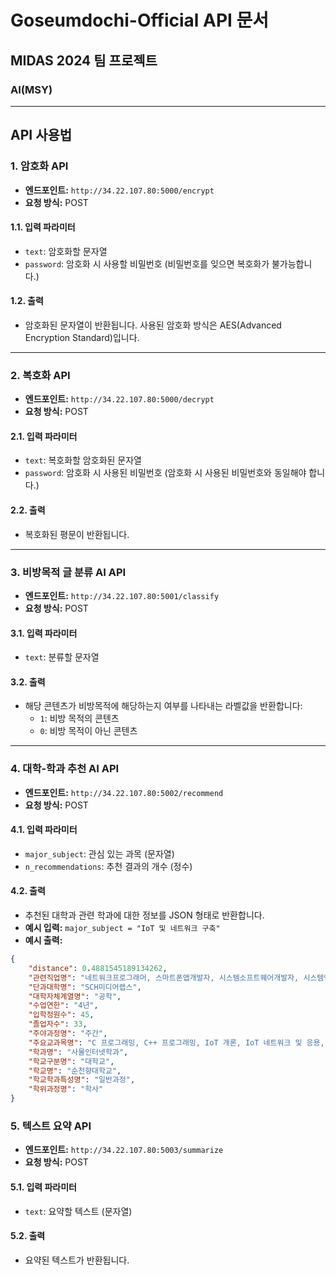 # Goseumdochi-Official API 문서

## MIDAS 2024 팀 프로젝트  
### AI(MSY)  

---

## API 사용법

### 1. 암호화 API  
- **엔드포인트:** `http://34.22.107.80:5000/encrypt`  
- **요청 방식:** POST

#### 1.1. 입력 파라미터  
- `text`: 암호화할 문자열  
- `password`: 암호화 시 사용할 비밀번호 (비밀번호를 잊으면 복호화가 불가능합니다.)

#### 1.2. 출력  
- 암호화된 문자열이 반환됩니다. 사용된 암호화 방식은 AES(Advanced Encryption Standard)입니다.

---

### 2. 복호화 API  
- **엔드포인트:** `http://34.22.107.80:5000/decrypt`  
- **요청 방식:** POST

#### 2.1. 입력 파라미터  
- `text`: 복호화할 암호화된 문자열  
- `password`: 암호화 시 사용된 비밀번호 (암호화 시 사용된 비밀번호와 동일해야 합니다.)

#### 2.2. 출력  
- 복호화된 평문이 반환됩니다.

---

### 3. 비방목적 글 분류 AI API  
- **엔드포인트:** `http://34.22.107.80:5001/classify`  
- **요청 방식:** POST

#### 3.1. 입력 파라미터  
- `text`: 분류할 문자열

#### 3.2. 출력  
- 해당 콘텐츠가 비방목적에 해당하는지 여부를 나타내는 라벨값을 반환합니다:
  - `1`: 비방 목적의 콘텐츠  
  - `0`: 비방 목적이 아닌 콘텐츠

---

### 4. 대학-학과 추천 AI API  
- **엔드포인트:** `http://34.22.107.80:5002/recommend`  
- **요청 방식:** POST

#### 4.1. 입력 파라미터  
- `major_subject`: 관심 있는 과목 (문자열)  
- `n_recommendations`: 추천 결과의 개수 (정수)

#### 4.2. 출력  
- 추천된 대학과 관련 학과에 대한 정보를 JSON 형태로 반환합니다.  
- **예시 입력:** `major_subject = "IoT 및 네트워크 구축"`  
- **예시 출력:**

```json
{
    "distance": 0.4881545189134262,
    "관련직업명": "네트워크프로그래머, 스마트폰앱개발자, 시스템소프트웨어개발자, 시스템엔지니어, 컴퓨터공학기술자,  컴퓨터시스템설계분석가, 컴퓨터프로그래머, 통신공학기술자",
    "단과대학명": "SCH미디어랩스",
    "대학자체계열명": "공학",
    "수업연한": "4년",
    "입학정원수": 45,
    "졸업자수": 33,
    "주야과정명": "주간",
    "주요교과목명": "C 프로그래밍, C++ 프로그래밍, IoT 개론, IoT 네트워크 및 응용, IoT 데이터 분석, IoT 센서와 제어, IoT 융합특론, IoT 전문가 특강, IoT 플랫폼, IoT보안, 객체지향프로그래밍, 고급 웹 프로그래밍, 기초수학, 네트워크 프로그래밍, 논리회로, 데이터분석 기초, 리눅스 프로그래밍, 마이크로프로세서, 머신러닝 이해, 모바일 프로그래밍, 산학캡스톤디자인, 소프트웨어 공학, 스마트 IoT 시스템 설계, 알고리즘 활용, 웹 프로그래밍, 윈도우 프로그래밍, 융합머신러닝, 인간과 컴퓨터,  인공지능, 임베디드 SW, 임베디드 시스템 고급, 임베디드 시스템 기초, 자료구조, 전공 영어 1, 전공 영어 2, 전기전자회로, 정보보안, 정보통신개론, 졸업작품개발 (캡스톤디자인)+졸업작품설계 (캡스톤디자인)+차세대 IoT 네트워크, 차세대 통신 네트워크, 창의공학설계, 캡스톤디자인 2, 컴퓨터 네트워크, 클라우드 컴퓨팅 개론, 확률과데이터분석",
    "학과명": "사물인터넷학과",
    "학교구분명": "대학교",
    "학교명": "순천향대학교",
    "학교학과특성명": "일반과정",
    "학위과정명": "학사"
}
```
### 5. 텍스트 요약 API  
- **엔드포인트:** `http://34.22.107.80:5003/summarize`  
- **요청 방식:** POST

#### 5.1. 입력 파라미터  
- `text`: 요약할 텍스트 (문자열)

#### 5.2. 출력  
- 요약된 텍스트가 반환됩니다.
